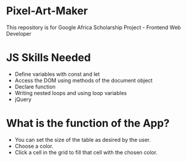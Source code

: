# Pixel-Art-Maker
This repository is for Google Africa Scholarship Project - Frontend Web Developer
# JS Skills Needed

- Define variables with const and let 
- Access the DOM using methods of the document object
- Declare function 
- Writing nested loops and using loop variables
- jQuery

# What is the function of the App?

- You can set the size of the table as desired by the user.
- Choose a color.
- Click a cell in the grid to fill that cell with the chosen color.
